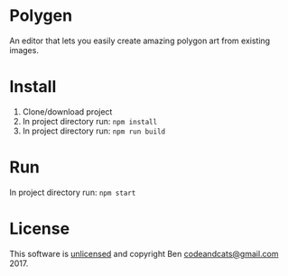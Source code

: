 # Polygen

An editor that lets you easily create amazing polygon art from existing images.

# Install

1. Clone/download project
2. In project directory run: `npm install`
3. In project directory run: `npm run build`

# Run

In project directory run: `npm start`

# License

This software is [unlicensed](https://docs.npmjs.com/files/package.json#license) and copyright Ben <codeandcats@gmail.com> 2017.
